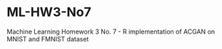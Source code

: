 # ML-HW3-No7
Machine Learning Homework 3 No. 7 - R implementation of ACGAN on MNIST and FMNIST dataset
